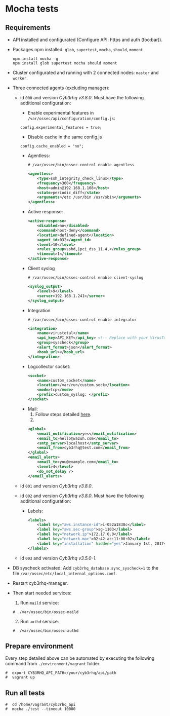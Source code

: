# Mocha tests

## Requirements

 * API installed and configurated (Configure API: https and auth (foo:bar)).
 * Packages npm installed: `glob`, `supertest`, `mocha`, `should`, `moment`

    ```
    npm install mocha -g
    npm install glob supertest mocha should moment
    ```

 * Cluster configurated and running with 2 connected nodes: `master` and `worker`.
 * Three connected agents (excluding manager):
    * id `000` and version _Cyb3rhq v3.8.0_. Must have the following additional configuration:
    	* Enable experimental features in `/var/ossec/api/configuration/config.js`:
	    ```
	    config.experimental_features = true;
	    ```
	    * Disable cache in the same config.js
	    ```
	    config.cache_enabled = "no";
	    ```
        * Agentless:
            ```shellsession
            # /var/ossec/bin/ossec-control enable agentless
            ```
            ```xml
            <agentless>
                <type>ssh_integrity_check_linux</type>
                <frequency>300</frequency>
                <host>admin@192.168.1.108</host>
                <state>periodic_diff</state>
                <arguments>/etc /usr/bin /usr/sbin</arguments>
            </agentless>
            ```
        * Active response:
            ```xml
            <active-response>
                <disabled>no</disabled>
                <command>host-deny</command>
                <location>defined-agent</location>
                <agent_id>032</agent_id>
                <level>10</level>
                <rules_group>sshd,|pci_dss_11.4,</rules_group>
                <timeout>1</timeout>
            </active-response>
            ```
        * Client syslog
            ```shellsession
            # /var/ossec/bin/ossec-control enable client-syslog
            ```
            ```xml
            <syslog_output>
                <level>9</level>
                <server>192.168.1.241</server>
            </syslog_output>
            ```
        * Integration
            ```shellsession
            # /var/ossec/bin/ossec-control enable integrator
            ```
            ```xml
            <integration>
                <name>virustotal</name>
                <api_key>API_KEY</api_key> <!-- Replace with your VirusTotal API key -->
                <group>syscheck</group>
                <alert_format>json</alert_format>
                <hook_url></hook_url>
			</integration>
            ```
        * Logcollector socket:
            ```xml
            <socket>
                <name>custom_socket</name>
                <location>/var/run/custom.sock</location>
                <mode>tcp</mode>
                <prefix>custom_syslog: </prefix>
            </socket>
            ```
        * Mail:
            1. Follow steps detailed [here](https://documentation.wazuh.com/current/user-manual/manager/manual-email-report/smtp_authentication.html).
            2.
            ```xml
            <global>
                <email_notification>yes</email_notification>
                <email_to>hello@wazuh.com</email_to>
                <smtp_server>localhost</smtp_server>
                <email_from>cyb3rhq@test.com</email_from>
            </global>
            <email_alerts>
                <email_to>you@example.com</email_to>
                <level>4</level>
                <do_not_delay />
            </email_alerts>
            ```



    * id `001` and version _Cyb3rhq v3.8.0_.
    * id `002` and version _Cyb3rhq v3.8.0_. Must have the following additional configuration:
        * Labels:
            ```xml
            <labels>
                <label key="aws.instance-id">i-052a1838c</label>
                <label key="aws.sec-group">sg-1103</label>
                <label key="network.ip">172.17.0.0</label>
                <label key="network.mac">02:42:ac:11:00:02</label>
                <label key="installation" hidden="yes">January 1st, 2017</label>
            </labels>
            ```
    * id `003` and version _Cyb3rhq v3.5.0-1_.

 * DB syscheck activated: Add `cyb3rhq_database.sync_syscheck=1` to the file `/var/ossec/etc/local_internal_options.conf`.
 * Restart cyb3rhq-manager.
 * Then start needed services:
    1. Run `maild` service:
    ```shellsession
    #  /var/ossec/bin/ossec-maild
    ```
    2. Run `authd` service:
    ```shellsession
    #  /var/ossec/bin/ossec-authd
    ```

## Prepare environment
Every step detailed above can be automated by executing the following command from `./environment/vagrant` folder:
```shellsession
#  export CYB3RHQ_API_PATH=/your/cyb3rhq/api/path
#  vagrant up
```

## Run all tests
```shellsession
#  cd /home/vagrant/cyb3rhq_api
#  mocha ./test --timeout 10000
```
